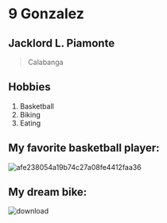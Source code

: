 # 9 Gonzalez
## Jacklord L. Piamonte

> Calabanga

## Hobbies
1. Basketball
2. Biking
3. Eating

## My favorite basketball player:
![afe238054a19b74c27a08fe4412faa36](https://github.com/user-attachments/assets/a3d332de-4b1b-498e-aae1-25dc3d3f9556)

## My dream bike:

![download](https://github.com/user-attachments/assets/719989be-ab15-4ccb-97e8-d651f37b2a78)

